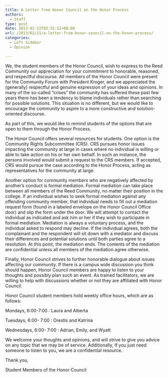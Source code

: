 ```yaml
---
title: A Letter from Honor Council on the Honor Process
authors: 
  - Staff
type: post
date: 2013-02-22T03:55:12+00:00
url: /2013/02/21/a-letter-from-honor-council-on-the-honor-process/
categories:
  - Left Sidebar
  - Opinion

---
```

We, the student members of the Honor Council, wish to express to the Reed Community our appreciation for your commitment to honorable, reasoned, and respectful discourse. All members of the Honor Council were present for the Community Forum with President Kroger, and we appreciated the (generally) respectful and genuine expression of your ideas and opinions. In many of the so-called “crises” the community has suffered these past few years there has been a tendency to blame individuals rather than searching for possible solutions. This situation is no different, but we would like to encourage the community to aspire to a more constructive and solution-oriented discourse.

As part of this, we would like to remind students of the options that are open to them through the Honor Process.

The Honor Council offers several resources for students. One option is the Community Rights Subcommittee (CRS). CRS pursues honor issues impacting the community at large in cases where no individual is willing or able to take action on his or her own behalf. In such an instance, the persons involved would submit a request to the CRS members. If accepted, CRS would pursue the case according to the Honor Process, acting as representatives for the community at large.

Another option for community members who are negatively affected by another’s conduct is formal mediation. Formal mediation can take place between all members of the Reed Community, no matter their position in the college. If an individual wishes to seek formal mediation against any offending community member, that individual needs to fill out a mediation request form (found in a labeled envelope on the Honor Council Office door) and slip the form under the door. We will attempt to contact the individual as indicated and ask him or her if they wish to participate in formal mediation. Mediation is always a voluntary process, and the individual asked to respond may decline. If the individual agrees, both the complainant and the respondent will sit down with a mediator and discuss their differences and potential solutions until both parties agree to a resolution. At this point, the mediation ends. The contents of the mediation are confidential unless all members of the mediation agree otherwise.

Finally, Honor Council strives to further honorable dialogue about issues affecting our community. If there is a campus wide discussion you think should happen, Honor Council members are happy to listen to your thoughts and possibly plan such an event. As trained facilitators, we are willing to help with discussions whether or not they are affiliated with Honor Council.

Honor Council student members hold weekly office hours, which are as follows:

Mondays, 6:00-7:00 : Laura and Alberta

Tuesdays, 6:00- 7:00 : Orestis and Katrina

Wednesdays, 6:00- 7:00 : Adrian, Emily, and Wyatt

We welcome your thoughts and opinions, and will strive to give you advice on any topic that we may be of service. Additionally, If you just need someone to listen to you, we are a confidential resource.

Thank you,
  
Student Members of the Honor Council